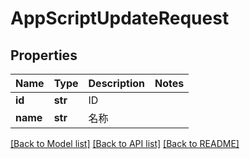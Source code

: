 # AppScriptUpdateRequest

## Properties
Name | Type | Description | Notes
------------ | ------------- | ------------- | -------------
**id** | **str** | ID | 
**name** | **str** | 名称 | 

[[Back to Model list]](../README.md#documentation-for-models) [[Back to API list]](../README.md#documentation-for-api-endpoints) [[Back to README]](../README.md)

